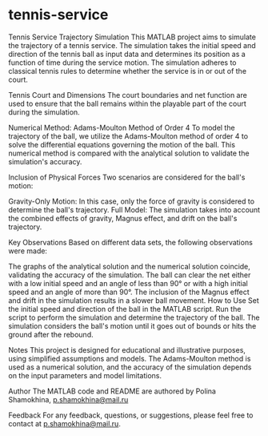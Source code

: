 # tennis-service

Tennis Service Trajectory Simulation
This MATLAB project aims to simulate the trajectory of a tennis service. The simulation takes the initial speed and direction of the tennis ball as input data and determines its position as a function of time during the service motion. The simulation adheres to classical tennis rules to determine whether the service is in or out of the court.

Tennis Court and Dimensions
The court boundaries and net function are used to ensure that the ball remains within the playable part of the court during the simulation.

Numerical Method: Adams-Moulton Method of Order 4
To model the trajectory of the ball, we utilize the Adams-Moulton method of order 4 to solve the differential equations governing the motion of the ball. This numerical method is compared with the analytical solution to validate the simulation's accuracy.

Inclusion of Physical Forces
Two scenarios are considered for the ball's motion:

Gravity-Only Motion: In this case, only the force of gravity is considered to determine the ball's trajectory.
Full Model: The simulation takes into account the combined effects of gravity, Magnus effect, and drift on the ball's trajectory.

Key Observations
Based on different data sets, the following observations were made:

The graphs of the analytical solution and the numerical solution coincide, validating the accuracy of the simulation.
The ball can clear the net either with a low initial speed and an angle of less than 90° or with a high initial speed and an angle of more than 90°.
The inclusion of the Magnus effect and drift in the simulation results in a slower ball movement.
How to Use
Set the initial speed and direction of the ball in the MATLAB script.
Run the script to perform the simulation and determine the trajectory of the ball.
The simulation considers the ball's motion until it goes out of bounds or hits the ground after the rebound.

Notes
This project is designed for educational and illustrative purposes, using simplified assumptions and models.
The Adams-Moulton method is used as a numerical solution, and the accuracy of the simulation depends on the input parameters and model limitations.

Author
The MATLAB code and README are authored by Polina Shamokhina, p.shamokhina@mail.ru

Feedback
For any feedback, questions, or suggestions, please feel free to contact at p.shamokhina@mail.ru.


